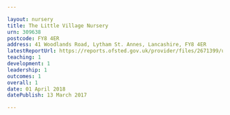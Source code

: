```yaml
---

layout: nursery
title: The Little Village Nursery
urn: 309638
postcode: FY8 4ER
address: 41 Woodlands Road, Lytham St. Annes, Lancashire, FY8 4ER
latestReportUrl: https://reports.ofsted.gov.uk/provider/files/2671399/urn/309638.pdf
teaching: 1
development: 1
leadership: 1
outcomes: 1
overall: 1
date: 01 April 2018 
datePublish: 13 March 2017

---
```

